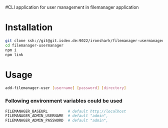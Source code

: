#CLI application for user management in filemanager application

# Installation

```sh
git clone ssh://git@git.isdev.de:9022/ironshark/filemanager-usermanager.git
cd filemanager-usermanager
npm i
npm link
```

# Usage

```sh
add-filemanager-user [username] [password] [directory]
```

### Following environment variables could be used

```sh
FILEMANAGER_BASEURL         # default http://localhost
FILEMANAGER_ADMIN_USERNAME  # default "admin",
FILEMANAGER_ADMIN_PASSWORD  # default "admin",
```